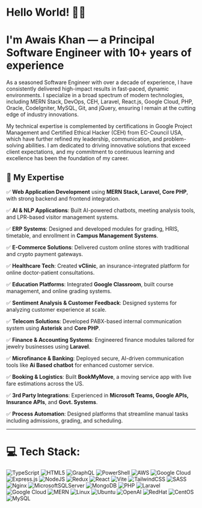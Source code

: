 # Hello World! 👋🏼
# I'm Awais Khan — a Principal Software Engineer with 10+ years of experience 
As a seasoned Software Engineer with over a decade of experience, I have consistently delivered high-impact results in fast-paced, dynamic environments. I specialize in a broad spectrum of modern technologies, including MERN Stack, DevOps, CEH, Laravel, React.js, Google Cloud, PHP, Oracle, CodeIgniter, MySQL, Git, and jQuery, ensuring I remain at the cutting edge of industry innovations.  
  
My technical expertise is complemented by certifications in Google Project Management and Certified Ethical Hacker (CEH) from EC-Council USA, which have further refined my leadership, communication, and problem-solving abilities. I am dedicated to driving innovative solutions that exceed client expectations, and my commitment to continuous learning and excellence has been the foundation of my career.

## 🚀 My Expertise

✅ **Web Application Development** using **MERN Stack, Laravel, Core PHP**, with strong backend and frontend integration.
    
✅ **AI & NLP Applications**: Built AI-powered chatbots, meeting analysis tools, and LPR-based visitor management systems.
    
✅ **ERP Systems**: Designed and developed modules for grading, HRIS, timetable, and enrollment in **Campus Management Systems**.
    
✅ **E-Commerce Solutions**: Delivered custom online stores with traditional and crypto payment gateways.
    
✅ **Healthcare Tech**: Created **vClinic**, an insurance-integrated platform for online doctor-patient consultations.
    
✅ **Education Platforms**: Integrated **Google Classroom**, built course management, and online grading systems.
    
✅ **Sentiment Analysis & Customer Feedback**: Designed systems for analyzing customer experience at scale.
    
✅ **Telecom Solutions**: Developed PABX-based internal communication system using **Asterisk** and **Core PHP**.
    
✅ **Finance & Accounting Systems**: Engineered finance modules tailored for jewelry businesses using **Laravel**.
    
✅ **Microfinance & Banking**: Deployed secure, AI-driven communication tools like **Ai Based chatbot** for enhanced customer service.
    
✅ **Booking & Logistics**: Built **BookMyMove**, a moving service app with live fare estimations across the US.
    
✅ **3rd Party Integrations**: Experienced in **Microsoft Teams, Google APIs, Insurance APIs**, and **Govt. Systems**.
    
✅ **Process Automation**: Designed platforms that streamline manual tasks including admissions, grading, and scheduling.
    

----------

# 💻 Tech Stack:
![TypeScript](https://img.shields.io/badge/typescript-%23007ACC.svg?style=for-the-badge&logo=typescript&logoColor=white)   ![HTML5](https://img.shields.io/badge/html5-%23E34F26.svg?style=for-the-badge&logo=html5&logoColor=white) ![GraphQL](https://img.shields.io/badge/-GraphQL-E10098?style=for-the-badge&logo=graphql&logoColor=white) ![PowerShell](https://img.shields.io/badge/PowerShell-%235391FE.svg?style=for-the-badge&logo=powershell&logoColor=white)  ![AWS](https://img.shields.io/badge/AWS-%23FF9900.svg?style=for-the-badge&logo=amazon-aws&logoColor=white) ![Google Cloud](https://img.shields.io/badge/GoogleCloud-%234285F4.svg?style=for-the-badge&logo=google-cloud&logoColor=white)  ![Express.js](https://img.shields.io/badge/express.js-%23404d59.svg?style=for-the-badge&logo=express&logoColor=%2361DAFB)  ![NodeJS](https://img.shields.io/badge/node.js-6DA55F?style=for-the-badge&logo=node.js&logoColor=white) ![Redux](https://img.shields.io/badge/redux-%23593d88.svg?style=for-the-badge&logo=redux&logoColor=white) ![React](https://img.shields.io/badge/react-%2320232a.svg?style=for-the-badge&logo=react&logoColor=%2361DAFB) ![Vite](https://img.shields.io/badge/vite-%23646CFF.svg?style=for-the-badge&logo=vite&logoColor=white) ![TailwindCSS](https://img.shields.io/badge/tailwindcss-%2338B2AC.svg?style=for-the-badge&logo=tailwind-css&logoColor=white) ![SASS](https://img.shields.io/badge/SASS-hotpink.svg?style=for-the-badge&logo=SASS&logoColor=white) ![Nginx](https://img.shields.io/badge/nginx-%23009639.svg?style=for-the-badge&logo=nginx&logoColor=white)  ![MicrosoftSQLServer](https://img.shields.io/badge/Microsoft%20SQL%20Server-CC2927?style=for-the-badge&logo=microsoft%20sql%20server&logoColor=white) ![MongoDB](https://img.shields.io/badge/MongoDB-%234ea94b.svg?style=for-the-badge&logo=mongodb&logoColor=white) ![PHP](https://img.shields.io/badge/php-%23777BB4.svg?style=for-the-badge&logo=php&logoColor=white) ![Laravel](https://img.shields.io/badge/laravel-%23FF2D20.svg?style=for-the-badge&logo=laravel&logoColor=white) ![Google Cloud](https://img.shields.io/badge/GoogleCloud-%234285F4.svg?style=for-the-badge&logo=google-cloud&logoColor=white) ![MERN](https://img.shields.io/badge/MERN-3E3E3E?style=for-the-badge&logo=react&logoColor=61DAFB) ![Linux](https://img.shields.io/badge/linux-%23FCC624.svg?style=for-the-badge&logo=linux&logoColor=black) ![Ubuntu](https://img.shields.io/badge/ubuntu-%23E95420.svg?style=for-the-badge&logo=ubuntu&logoColor=white) ![OpenAI](https://img.shields.io/badge/OpenAI-412991?style=for-the-badge&logo=openai&logoColor=white) ![RedHat](https://img.shields.io/badge/Red%20Hat-%23EE0000.svg?style=for-the-badge&logo=redhat&logoColor=white) ![CentOS](https://img.shields.io/badge/CentOS-262577?style=for-the-badge&logo=centos&logoColor=white) ![MySQL](https://img.shields.io/badge/mysql-%2300f.svg?style=for-the-badge&logo=mysql&logoColor=white)

